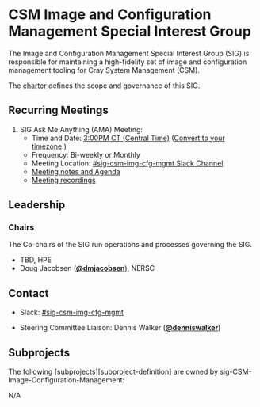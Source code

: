 # CSM Image and Configuration Management Special Interest Group

The Image and Configuration Management Special Interest Group (SIG) is
responsible for maintaining a high-fidelity set of image and configuration
management tooling for Cray System Management (CSM).

The [charter](charter.md) defines the scope and governance of this SIG.

## Recurring Meetings

1. SIG Ask Me Anything (AMA) Meeting:
    * Time and Date: [3:00PM CT (Central Time)]()  ([Convert to your timezone](http://www.thetimezoneconverter.com/?t=15:00&tz=CT%20%28Central%20Time%29).)
    * Frequency: Bi-weekly or Monthly
    * Meeting Location: [#sig-csm-img-cfg-mgmt Slack Channel](https://cray-shasta.slack.com/archives/C0208UKAS5U)
    * [Meeting notes and Agenda]()
    * [Meeting recordings]()

## Leadership

### Chairs
The Co-chairs of the SIG run operations and processes governing the SIG.

* TBD, HPE
* Doug Jacobsen (**[@dmjacobsen](https://github.com/dmjacobsen)**), NERSC

## Contact
- Slack: [#sig-csm-img-cfg-mgmt](https://cray-shasta.slack.com/archives/C0208UKAS5U)

- Steering Committee Liaison: Dennis Walker (**[@denniswalker](https://github.com/denniswalker)**)

## Subprojects

The following [subprojects][subproject-definition] are owned by sig-CSM-Image-Configuration-Management:

N/A
